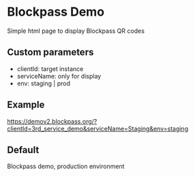 # Blockpass Demo

Simple html page to display Blockpass QR codes

## Custom parameters

- clientId: target instance
- serviceName: only for display
- env: staging | prod

## Example
https://demov2.blockpass.org/?clientId=3rd_service_demo&serviceName=Staging&env=staging

## Default
Blockpass demo, production environment
